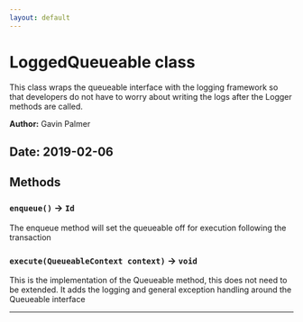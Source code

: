 ```yaml
---
layout: default
---
```

# LoggedQueueable class

This class wraps the queueable interface with the logging framework so that developers do not have to worry about writing the logs after the Logger methods are called.


**Author:** Gavin Palmer

**Date:** 2019-02-06
---
## Methods
### `enqueue()` → `Id`

The enqueue method will set the queueable off for execution following the transaction

### `execute(QueueableContext context)` → `void`

This is the implementation of the Queueable method, this does not need to be extended. It adds the logging and general exception handling around the Queueable interface

---
